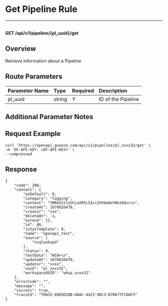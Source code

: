 # Get Pipeline Rule

---

<br />**GET /api/v1/pipeline/\{pl_uuid\}/get**

## Overview
Retrieve information about a Pipeline



## Route Parameters

| Parameter Name | Type   | Required | Description               |
|:-----------|:-------|:-----|:----------------|
| pl_uuid    | string | Y    | ID of the Pipeline<br> |


## Additional Parameter Notes




## Request Example
```shell
curl 'https://openapi.guance.com/api/v1/pipeline/pl_xxxx32/get' \
-H 'DF-API-KEY: <DF-API-KEY>' \
--compressed
```




## Response
```shell
{
    "code": 200,
    "content": {
        "asDefault": 0,
        "category": "logging",
        "content": "YWRkX2tleShjaXR5LCAic2hhbmdoYWkiKQ==\n",
        "createAt": 1678026470,
        "creator": "xxx",
        "deleteAt": -1,
        "extend": {},
        "id": 86,
        "isSysTemplate": 0,
        "name": "openapi_test",
        "source": [
            "nsqlookupd"
        ],
        "status": 0,
        "testData": "W10=\n",
        "updateAt": 1678026470,
        "updator": "xxxx",
        "uuid": "pl_xxxx32",
        "workspaceUUID": "wksp_xxxx32"
    },
    "errorCode": "",
    "message": "",
    "success": true,
    "traceId": "TRACE-89D5D1DB-68AC-4423-9DC3-D7D677FCDAF3"
} 
```